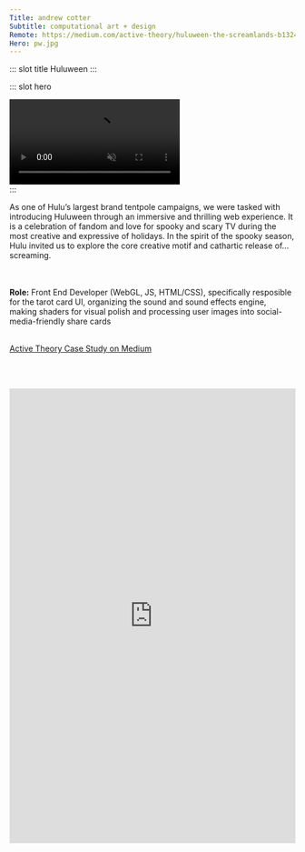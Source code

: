 ```yaml
---
Title: andrew cotter
Subtitle: computational art + design
Remote: https://medium.com/active-theory/huluween-the-screamlands-b1324f32ee7d
Hero: pw.jpg
---
```


::: slot title
Huluween
:::

::: slot hero

<!-- <section class="hero"> -->
<div class="hero-body has-text-centered">
<video class="is-centered" style="width:50% padding:50% 0 0 0" controls muted>
    <source src="../.vuepress/public/images/huluween.mp4" type="video/mp4">
    Your browser does not support the video tag.
</video>
</div>
<!-- </section> -->
:::

As one of Hulu’s largest brand tentpole campaigns, we were tasked with introducing Huluween through an immersive and thrilling web experience. It is a celebration of fandom and love for spooky and scary TV during the most creative and expressive of holidays. In the spirit of the spooky season, Hulu invited us to explore the core creative motif and cathartic release of…screaming.

<br><br>
**Role:** Front End Developer (WebGL, JS, HTML/CSS), specifically resposible for the tarot card UI, organizing the sound and sound effects engine, making shaders for visual polish and processing user images into social-media-friendly share cards
<br><br>

[Active Theory Case Study on Medium](https://medium.com/active-theory/huluween-the-screamlands-b1324f32ee7d)

<br><br>

<section class="hero">
<div class="hero-content"
    margin="-50% 0 0 0" postion="relative">
    <iframe title="vimeo-player" src="https://player.vimeo.com/video/510851234?app_id=122963&referrer=https%3A%2F%2Fmedium.com%2Factive-theory%2Fhuluween-the-screamlands-b1324f32ee7d" width="100%" height="800vh" frameborder="0" allowfullscreen></iframe>
</div>
</section>
